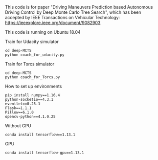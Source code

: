 This code is for paper "Driving Maneuvers Prediction based Autonomous Driving Control by Deep Monte Carlo Tree Search", which has been accepted by IEEE Transactions on Vehicular Technology: https://ieeexplore.ieee.org/document/9082903

This code is running on Ubuntu 18.04

Train for Udacity simulator 
```
cd deep-MCTS
python coach_for_udacity.py
```
Train for Torcs simulator
```
cd deep-MCTS
python coach_for_Torcs.py
```
How to set up environments
```
pip install numpy==1.16.4
python-socketio==4.3.1
eventlet==0.25.1
Flask==1.1.1
Pillow==6.1.0
opencv-python==4.1.0.25
```
Without GPU
```text
conda install tensorflow==1.13.1
```
GPU
```text
conda install tensorflow-gpu==1.13.1
```